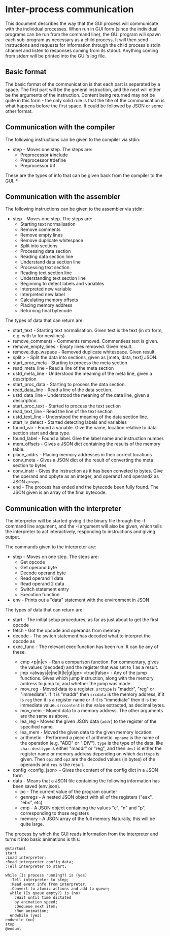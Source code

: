 # Inter-process communication
This document describes the way that the GUI process will communicate with the individual processes. When run in GUI
form (since the individual programs can be run from the command line), the GUI program will spawn each sub-program as
necessary as a child process. It will then send instructions and requests for information through the child process's
stdin channel and listen to responses coming from its stdout. Anything coming from stderr will be printed into the GUI's
log file. 

## Basic format
The basic format of the communication is that each part is separated by a space. The first part will be the general
instruction, and the next will either be the arguments of the instruction. Content being returned may not be quite in
this form - the only solid rule is that the title of the communication is what happens before the first space. It could
be followed by JSON or some other format.

## Communication with the compiler
The following instructions can be given to the compiler via stdin:

* step - Moves one step. The steps are:
  * Preprocessor #include
  * Preprocessor #define
  * Preprocessor #if

These are the types of info that can be given back from the compiler to the GUI.
*

## Communication with the assembler

The following instructions can be given to the assembler via stdin:

* step - Moves one step. The steps are:
  * Starting text normalisation
  * Remove comments
  * Remove empty lines
  * Remove duplicate whitespace
  * Split into sections
  * Processing data section
  * Reading data section line
  * Understand data section line
  * Processing text section
  * Reading text section line
  * Understanding text section line
  * Beginning to detect labels and variables
  * Interpreted new variable
  * Interpreted new label
  * Calculating memory offsets
  * Placing memory address
  * Returning final bytecode

The types of data that can return are:

* start_text <text> - Starting text normalisation. Given text is the text (in str form, e.g. with \n for newlines)
* remove_comments <text> - Comments removed. Commentless text is given.
* remove_empty_lines <text> - Empty lines removed. Given result.
* remove_dup_wspace <text> - Removed duplicate whitespace. Given result.
* split <json>> - Split the data into sections, given as [meta, data, text] JSON.
* start_proc_meta - Starting to process the meta section
* read_meta_line <line> - Read a line of the meta section
* ustd_meta_line <desc> - Understood the meaning of the meta line, given a description
* start_proc_data - Starting to process the data section.
* read_data_line <line> - Read a line of the data section.
* ustd_data_line <desc> - Understood the meaning of the data line, given a description.
* start_proc_text - Started to process the text section
* read_text_line <line> - Read the line of the text section
* ustd_text_line <desc> - Understood the meaning of the data section line.
* start_lv_detect - Started detecting labels and variables
* found_var <name> <mrel> <type> - Found a variable. Give the name, location relative to data section start and data type.
* found_label <lname> <instrnum> - Found a label. Give the label name and instruction number.
* mem_offsets <dict> - Gives a JSON dict containing the results of the memory table.
* place_addrs - Placing memory addresses in their correct locations
* conv_meta <bytes> - Gives a JSON dict of the result of converting the meta section to bytes.
* conv_instr <opcode> <opbyte> <operand1> <operand2> - Gives the instruction as it has been conveted to bytes. Give the 
  operand and opbyte as an integer, and operand1 and operand2 as JSON arrays.
* end <final> - The process has ended and the bytecode been fully found. The JSON given is an array of the final bytecode.

## Communication with the interpreter
The interpreter will be started giving it the binary file through the -f command line argument, and the -i argument will
also be given, which tells the interpreter to act interactively, responding to instructions and giving output.

The commands given to the interpreter are:

* step - Moves on one step. The steps are:
  * Get opcode
  * Get operand byte
  * Decode operand byte
  * Read operand 1 data
  * Read operand 2 data
  * Switch statement entry
  * Execution function
* env - Prints out a "data" statement with the environment in JSON

The types of data that can return are:

* start - The initial setup procedures, as far as just about to get the first opcode
* fetch <pc> <opcode> <opbyte> <operand1> <operand2> - Got the opcode and operands from memory
* decode <chosen> - The switch statement has decoded what to interpret the opcode as
* exec_func <funcname> <args> - The relevant exec function has been run. It can be any of these:
  * cmp <val1> <val2> <p|n|e> - Ran a comparison function. For commentary, gives the values (decoded) and the register
    that was set to 1 as a result.
  * jmp <always|e|ne|lt|le|gt|ge> <addr> <true|false> - Any of the jump functions. Gives which jump
    instruction, along with the memory address to jump to, and whether the jump was made.
  * mov_reg <regname> <size> <srctype> <srcdata> <srccontent> - Moved data to a register. `srctype` is "maddr",  "reg" or
    "immediate". If it is "maddr" then `srcdata` is the memory address, if it is `reg` then it is a register name or if
    it is "immediate" then it is the immediate value. `srccontent` is the value extracted, as decimal bytes. 
  * mov_mem <destaddr> <size> <srctype> <srcdata> <srccontent> - Moved data to a memory address. The other arguments are
    the same as above.
  * lea_reg <regname> <addr> - Moved the given JSON data (`addr`) to the register of the specified name. 
  * lea_mem <destaddr> <addr> - Moved the given data to the given memory location.
  * arithmetic <opname> <type> <desttype> <dest> <op1> <op2> <res> - Performed a piece of arithmetic. `opname` is the
    name of the operation (e.g. "ADD" or "IDIV"). `type` is the type of the data, like `char`. `desttype` is either
    "maddr" or "reg", and then `dest` is either the register name or memory address depending on which `desttype` is
    given. Then `op1` and `op2` are the decoded values (in bytes) of the operands and `res` is the result.
* config <config_json> - Gives the content of the config dict in a JSON form
* data - Means that a JSON file containing the following information has been saved (env.json).
  * pc - The current value of the program counter
  * genregs - A nested JSON object with all of the registers ("eax", "ebx", etc)
  * cmp - A JSON object containing the values "e", "n" and "p", corresponding to those registers
  * memory - A JSON array of the full memory
  Naturally, this will be quite large.

The process by which the GUI reads information from the interpreter and turns it into basic animations is this:
```plantuml
@startuml
start
:Load interpreter;
:Read interpreter config data;
:Tell interpreter to start;

while (Is process running?) is (yes)
  :Tell interpreter to step;
  :Read event info from interpreter;
  :Convert to atomic actions and add to queue;
  while (Is queue empty?) is (no)
    :Wait until time dictated
    by animation speed;
    :Dequeue next item;
    :Run animation;
  endwhile (yes)
endwhile (no)
stop
@enduml
```